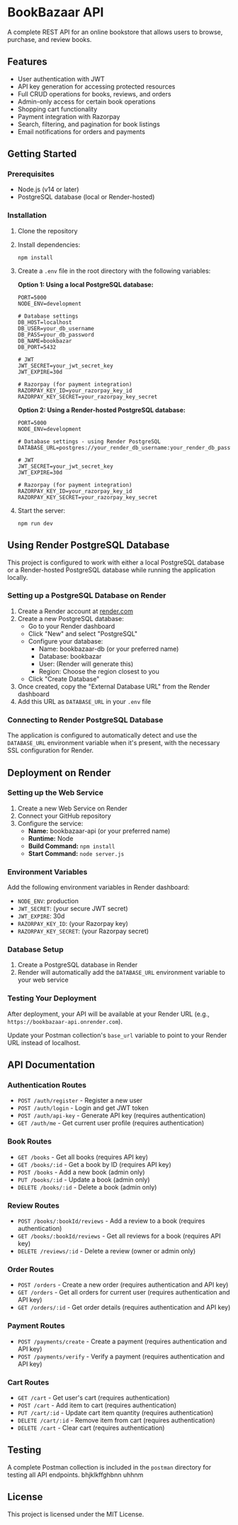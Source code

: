 # BookBazaar API

A complete REST API for an online bookstore that allows users to browse, purchase, and review books.

## Features

- User authentication with JWT
- API key generation for accessing protected resources
- Full CRUD operations for books, reviews, and orders
- Admin-only access for certain book operations
- Shopping cart functionality
- Payment integration with Razorpay
- Search, filtering, and pagination for book listings
- Email notifications for orders and payments

## Getting Started

### Prerequisites

- Node.js (v14 or later)
- PostgreSQL database (local or Render-hosted)

### Installation

1. Clone the repository
2. Install dependencies:
   ```
   npm install
   ```
3. Create a `.env` file in the root directory with the following variables:

   **Option 1: Using a local PostgreSQL database:**
   ```
   PORT=5000
   NODE_ENV=development
   
   # Database settings
   DB_HOST=localhost
   DB_USER=your_db_username
   DB_PASS=your_db_password
   DB_NAME=bookbazar
   DB_PORT=5432
   
   # JWT
   JWT_SECRET=your_jwt_secret_key
   JWT_EXPIRE=30d
   
   # Razorpay (for payment integration)
   RAZORPAY_KEY_ID=your_razorpay_key_id
   RAZORPAY_KEY_SECRET=your_razorpay_key_secret
   ```

   **Option 2: Using a Render-hosted PostgreSQL database:**
   ```
   PORT=5000
   NODE_ENV=development
   
   # Database settings - using Render PostgreSQL
   DATABASE_URL=postgres://your_render_db_username:your_render_db_password@your_render_db_host/bookbazar
   
   # JWT
   JWT_SECRET=your_jwt_secret_key
   JWT_EXPIRE=30d
   
   # Razorpay (for payment integration)
   RAZORPAY_KEY_ID=your_razorpay_key_id
   RAZORPAY_KEY_SECRET=your_razorpay_key_secret
   ```

4. Start the server:
   ```
   npm run dev
   ```

## Using Render PostgreSQL Database

This project is configured to work with either a local PostgreSQL database or a Render-hosted PostgreSQL database while running the application locally.

### Setting up a PostgreSQL Database on Render

1. Create a Render account at [render.com](https://render.com)
2. Create a new PostgreSQL database:
   - Go to your Render dashboard
   - Click "New" and select "PostgreSQL"
   - Configure your database:
     - Name: bookbazaar-db (or your preferred name)
     - Database: bookbazar
     - User: (Render will generate this)
     - Region: Choose the region closest to you
   - Click "Create Database"
3. Once created, copy the "External Database URL" from the Render dashboard
4. Add this URL as `DATABASE_URL` in your `.env` file

### Connecting to Render PostgreSQL Database

The application is configured to automatically detect and use the `DATABASE_URL` environment variable when it's present, with the necessary SSL configuration for Render.

## Deployment on Render

### Setting up the Web Service

1. Create a new Web Service on Render
2. Connect your GitHub repository
3. Configure the service:
   - **Name:** bookbazaar-api (or your preferred name)
   - **Runtime:** Node
   - **Build Command:** `npm install`
   - **Start Command:** `node server.js`

### Environment Variables

Add the following environment variables in Render dashboard:

- `NODE_ENV`: production
- `JWT_SECRET`: (your secure JWT secret)
- `JWT_EXPIRE`: 30d
- `RAZORPAY_KEY_ID`: (your Razorpay key)
- `RAZORPAY_KEY_SECRET`: (your Razorpay secret)

### Database Setup

1. Create a PostgreSQL database in Render
2. Render will automatically add the `DATABASE_URL` environment variable to your web service

### Testing Your Deployment

After deployment, your API will be available at your Render URL (e.g., `https://bookbazaar-api.onrender.com`).

Update your Postman collection's `base_url` variable to point to your Render URL instead of localhost.

## API Documentation

### Authentication Routes

- `POST /auth/register` - Register a new user
- `POST /auth/login` - Login and get JWT token
- `POST /auth/api-key` - Generate API key (requires authentication)
- `GET /auth/me` - Get current user profile (requires authentication)

### Book Routes

- `GET /books` - Get all books (requires API key)
- `GET /books/:id` - Get a book by ID (requires API key)
- `POST /books` - Add a new book (admin only)
- `PUT /books/:id` - Update a book (admin only)
- `DELETE /books/:id` - Delete a book (admin only)

### Review Routes

- `POST /books/:bookId/reviews` - Add a review to a book (requires authentication)
- `GET /books/:bookId/reviews` - Get all reviews for a book (requires API key)
- `DELETE /reviews/:id` - Delete a review (owner or admin only)

### Order Routes

- `POST /orders` - Create a new order (requires authentication and API key)
- `GET /orders` - Get all orders for current user (requires authentication and API key)
- `GET /orders/:id` - Get order details (requires authentication and API key)

### Payment Routes

- `POST /payments/create` - Create a payment (requires authentication and API key)
- `POST /payments/verify` - Verify a payment (requires authentication and API key)

### Cart Routes

- `GET /cart` - Get user's cart (requires authentication)
- `POST /cart` - Add item to cart (requires authentication)
- `PUT /cart/:id` - Update cart item quantity (requires authentication)
- `DELETE /cart/:id` - Remove item from cart (requires authentication)
- `DELETE /cart` - Clear cart (requires authentication)

## Testing

A complete Postman collection is included in the `postman` directory for testing all API endpoints.
bhjklkffghbnn uhhnm

## License

This project is licensed under the MIT License.
